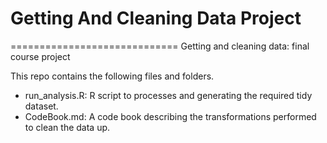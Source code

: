 # Getting And Cleaning Data Project
=============================
Getting and cleaning data: final course project

This repo contains the following files and folders. 
* run_analysis.R: R script to processes and generating the required tidy dataset. 
* CodeBook.md: A code book describing the transformations performed to clean the data up.
